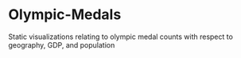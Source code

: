 # Olympic-Medals
Static visualizations relating to olympic medal counts with respect to geography, GDP, and population 
